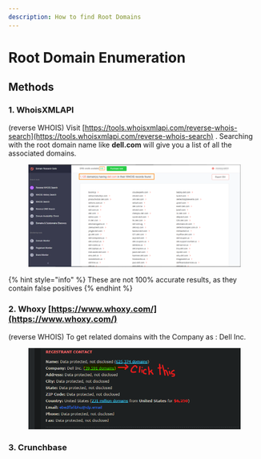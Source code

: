 ```yaml
---
description: How to find Root Domains
---
```


# Root Domain Enumeration

## Methods

### 1. WhoisXMLAPI

(reverse WHOIS) Visit [https://tools.whoisxmlapi.com/reverse-whois-search](https://tools.whoisxmlapi.com/reverse-whois-search) . Searching with the root domain name like **dell.com** will give you a list of all the associated domains.

<figure><img src="../.gitbook/assets/image.png" alt=""><figcaption></figcaption></figure>

{% hint style="info" %}
These are not 100% accurate results, as they contain false positives
{% endhint %}

### 2. Whoxy [https://www.whoxy.com/](https://www.whoxy.com/)

(reverse WHOIS) To get related domains with the Company as : Dell Inc.

<figure><img src="../.gitbook/assets/image (2).png" alt=""><figcaption></figcaption></figure>

### 3. Crunchbase
